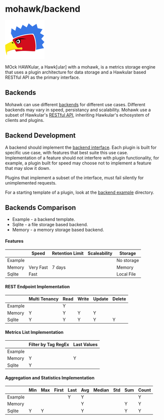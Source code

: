 

# mohawk/backend

![MoHawk](/images/logo-128.png?raw=true "MoHawk Logo")

MOck HAWKular, a Hawk[ular] with a mohawk, is a metrics storage engine that uses a plugin architecture for data storage and a Hawkular based RESTful API as the primary interface.

## Backends

Mohawk can use different [backends](/backend) for different use cases. Different backends may vary in speed, persistancy and scalability. Mohawk use a subset of Hawkular's [RESTful API](/examples/REST.md), inheriting Hawkular's echosystem of clients and plugins.

## Backend Development

A backend should implement the [backend interface](/backend/backend.go). Each plugin is built for specific use case,
with features that best suite this use case. Implementation of a feature should not interfere
with plugin functionality, for example, a plugin built for speed may choose not to implement a feature that
may slow it down.

Plugins that implement a subset of the interface, must fail silently for unimplemented requests.

For a starting template of a plugin, look at the [backend example](/backend/example) directory.

## Backends Comparison

  - Example - a backend template.
  - Sqlite  - a file storage based backend.
  - Memory  - a memory storage based backend.

#### Features

|                  | Speed         | Retention Limit | Scaleability  | Storage          |
|------------------|---------------|-----------------|---------------|------------------|
| Example          |               |                 |               | No storage       |
| Memory           | Very Fast     | 7 days          |               | Memory           |
| Sqlite           | Fast          |                 |               | Local File       |

#### REST Endpoint Implementation

|                  | Multi Tenancy | Read| Write | Update | Delete |
|------------------|---------------|-----|-------|--------|--------|
| Example          |               | Y   |       |        |        |
| Memory           | Y             | Y   | Y     | Y      |        |
| Sqlite           | Y             | Y   | Y     | Y      | Y      |

#### Metrics List Implementation

|                  | Filter by Tag RegEx | Last Values |
|------------------|---------------------|-------------|
| Example          |                     |             |
| Memory           | Y                   | Y           |
| Sqlite           | Y                   |             |

#### Aggregation and Statistics Implementation

|                  | Min | Max| First | Last | Avg | Median | Std | Sum | Count |
|------------------|-----|----|-------|------|-----|--------|-----|-----|-------|
| Example          |     |    |       | Y    | Y   |        |     |     | Y     |
| Memory           |     |    |       |      | Y   |        |     | Y   | Y     |
| Sqlite           | Y   | Y  |       |      | Y   |        |     | Y   | Y     |
